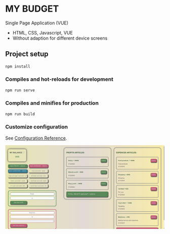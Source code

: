 # MY BUDGET
Single Page Application (VUE)

- HTML, CSS, Javascript, VUE
- Without adaption for different device screens

## Project setup
```
npm install
```

### Compiles and hot-reloads for development
```
npm run serve
```

### Compiles and minifies for production
```
npm run build
```

### Customize configuration
See [Configuration Reference](https://cli.vuejs.org/config/).

![Screenshot](https://github.com/Elena5585/my-budget/blob/gh-pages/screenshot.jpg)


